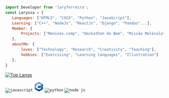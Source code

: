                    
<!-- Javascript (descrição pessoal) -->
 ```js
import Developer from 'laryferreira';
const Laryssa = {
    Languages: ["HTML5", "CSS3", "Python", "JavaScript"],
    Learning: ["C++", "NodeJs", "ReactJs", "Django", "Pandas"...],
    Member: {
        Projects: ["Meninas.comp", "Hackathon do Bem", "Missão Molécula","Competitive programming"]        
    },
    aboutMe: {
        loves: ["Technology", "Research", "Creativity", "Teaching"],
        hobbies: ["Exercising", "Learning languages", "Illustration"]
    },
}

```
  <!-- Ranking de Linguagens -->
   [![Top Langs](https://github-readme-stats.vercel.app/api/top-langs/?username=laryferreira&layout=compact&langs_count=15&theme=dracula)](https://github.com/laryferreira/github-readme-stats)
   
  <!-- Linguagens e frameworks --> 
<code><img title="JavaScript" alt="javascript" width="30px" src="https://cdn.jsdelivr.net/gh/devicons/devicon/icons/javascript/javascript-original.svg" /></code>
<code><img title="C++" alt="C++" width="30px" src="https://github.com/devicons/devicon/blob/v2.15.1/icons/cplusplus/cplusplus-original.svg" /></code>
<code><img title="Python" alt="python" width="35px" src="https://cdn.jsdelivr.net/gh/devicons/devicon/icons/python/python-original.svg" /></code> <code><img title="NodeJS" alt="node js" width="30px" src="https://cdn.jsdelivr.net/gh/devicons/devicon/icons/nodejs/nodejs-original.svg" /></code>

